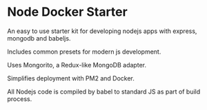 # Node Docker Starter

An easy to use starter kit for developing nodejs apps with express, mongodb and babeljs.

Includes common presets for modern js development.

Uses Mongorito, a Redux-like MongoDB adapter.

Simplifies deployment with PM2 and Docker.

All Nodejs code is compiled by babel to standard JS as part of build process.